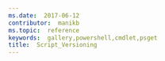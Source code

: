 ```yaml
---
ms.date:  2017-06-12
contributor:  manikb
ms.topic:  reference
keywords:  gallery,powershell,cmdlet,psget
title:  Script_Versioning
---
```



